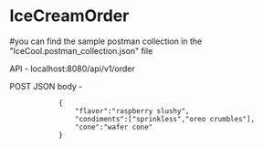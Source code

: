 # IceCreamOrder
#you can find the sample postman collection in the "IceCool.postman_collection.json" file

API - localhost:8080/api/v1/order

POST JSON body -

                {
                    "flavor":"raspberry slushy",
                    "condiments":["sprinkless","oreo crumbles"],
                    "cone":"wafer cone"
                }
